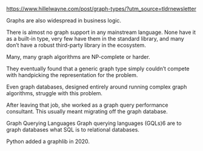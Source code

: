 https://www.hillelwayne.com/post/graph-types/?utm_source=tldrnewsletter

Graphs are also widespread in business logic.

There is almost no graph support in any mainstream language. None have it as a built-in type, very few have them in the standard library, and many don’t have a robust third-party library in the ecosystem.

Many, many graph algorithms are NP-complete or harder.

They eventually found that a generic graph type simply couldn’t compete with handpicking the representation for the problem.

Even graph databases, designed entirely around running complex graph algorithms, struggle with this problem.

After leaving that job, she worked as a graph query performance consultant. This usually meant migrating off the graph database. 

Graph Querying Languages
Graph querying languages (GQLs)6 are to graph databases what SQL is to relational databases. 

Python added a graphlib in 2020. 

